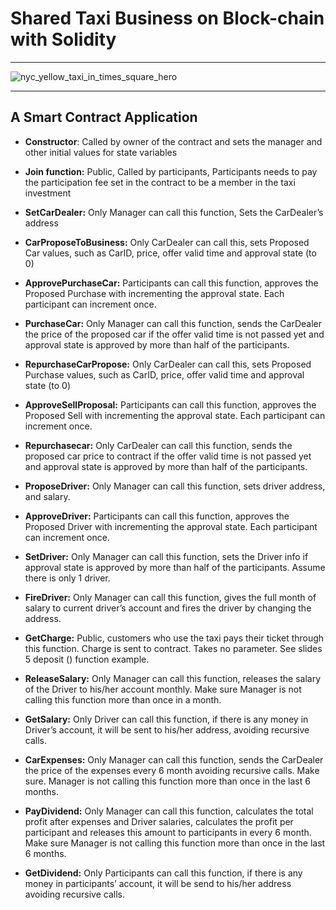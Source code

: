 # Shared Taxi Business on Block-chain with Solidity

---

   ![nyc_yellow_taxi_in_times_square_hero](https://user-images.githubusercontent.com/32525636/89931335-b3aae700-dc14-11ea-88b9-4653ccb697a0.jpg)

---


## A Smart Contract Application


- **Constructor**: Called by owner of the contract and sets the manager and other initial values for state variables 
 
- **Join function:** Public, Called by participants, Participants needs to pay the participation fee set in the contract to be a member in the taxi investment 
 
- **SetCarDealer:**
  Only Manager can call this function, Sets the CarDealer’s address 
 
- **CarProposeToBusiness:**
  Only CarDealer can call this, sets Proposed Car values, such as CarID, price, offer valid time and approval state (to 0) 
 
- **ApprovePurchaseCar:**
  Participants can call this function, approves the Proposed Purchase with incrementing the approval state. Each participant can increment once. 
 
- **PurchaseCar:**
  Only Manager can call this function, sends the CarDealer the price of the proposed car if the offer valid time is not passed yet and approval state is approved by more than half of the participants. 
 
- **RepurchaseCarPropose:**
  Only CarDealer can call this, sets Proposed Purchase values, such as CarID, price, offer valid time and approval state (to 0) 
 
- **ApproveSellProposal:**
  Participants can call this function, approves the Proposed Sell with incrementing the approval state. Each participant can increment once. 
 
- **Repurchasecar:**
  Only CarDealer can call this function, sends the proposed car price to contract if the offer valid time is not passed yet and approval state is approved by more than half of the participants.  
 
- **ProposeDriver:**
  Only Manager can call this function, sets driver address, and salary. 
 
- **ApproveDriver:**
  Participants can call this function, approves the Proposed Driver with incrementing the approval state. Each participant can increment once.  
 
- **SetDriver:**
  Only Manager can call this function, sets the Driver info if approval state is approved by more than half of the participants. Assume there is only 1 driver.  
 
- **FireDriver:**
  Only Manager can call this function, gives the full month of salary to current driver’s account and fires the driver by changing the address.     
 
- **GetCharge:**
    Public, customers who use the taxi pays their ticket through this function. Charge is sent to contract. Takes no parameter. See slides 5 deposit () function example. 
 
- **ReleaseSalary:**
  Only Manager can call this function, releases the salary of the Driver to his/her account monthly. Make sure Manager is not calling this function more than once in a month.  
 
- **GetSalary:**
  Only Driver can call this function, if there is any money in Driver’s account, it will be sent to his/her address, avoiding recursive calls. 
 
- **CarExpenses:**
  Only Manager can call this function, sends the CarDealer the price of the expenses every 6 month avoiding recursive calls. Make sure. Manager is not calling this function more than once in the last 6 months.  
 
- **PayDividend:**
  Only Manager can call this function, calculates the total profit after expenses and Driver salaries, calculates the profit per participant and releases this amount to participants in every 6 month. Make sure Manager is not calling this function more than once in the last 6 months. 
 
- **GetDividend:**
  Only Participants can call this function, if there is any money in participants’ account, it will be send to his/her address avoiding recursive calls. 
